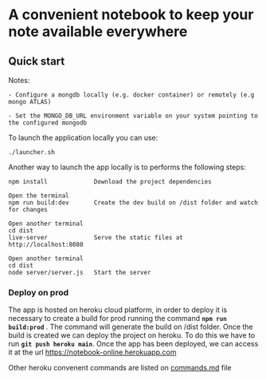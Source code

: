 # A convenient notebook to keep your note available everywhere

## Quick start

Notes:

```text
- Configure a mongdb locally (e.g. docker container) or remotely (e.g mongo ATLAS)

- Set the MONGO_DB_URL environment variable on your system pointing to the configured mongodb
```

To launch the application locally you can use:

```text
./launcher.sh
```

Another way to launch the app locally is to performs the following steps:

```text
npm install             Download the project dependencies

Open the terminal
npm run build:dev       Create the dev build on /dist folder and watch for changes

Open another terminal
cd dist
live-server             Serve the static files at http://localhost:8080

Open another terminal
cd dist
node server/server.js   Start the server
```

### Deploy on prod

The app is hosted on heroku cloud platform, in order to deploy it is necessary to create a build for prod running the command **`npm run build:prod`** . The command will generate the build on /dist folder.
Once the build is created we can deploy the project on heroku. To do this we have to run **`git push heroku main`**. Once the app has been deployed, we can access it at the url <https://notebook-online.herokuapp.com>

Other heroku convenent commands are listed on [commands.md](commands.md) file
